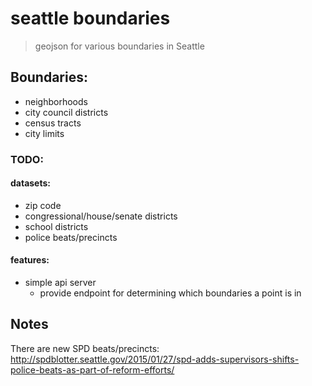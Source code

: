 # seattle boundaries

> geojson for various boundaries in Seattle

## Boundaries:

- neighborhoods
- city council districts
- census tracts
- city limits

### TODO:

#### datasets:
- zip code
- congressional/house/senate districts
- school districts
- police beats/precincts

#### features:

- simple api server
  - provide endpoint for determining which boundaries a point is in


## Notes

There are new SPD beats/precincts: http://spdblotter.seattle.gov/2015/01/27/spd-adds-supervisors-shifts-police-beats-as-part-of-reform-efforts/

